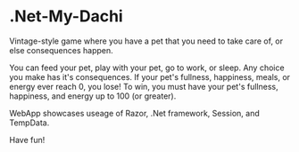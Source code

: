 # .Net-My-Dachi
Vintage-style game where you have a pet that you need to take care of, or else consequences happen.


You can feed your pet, play with your pet, go to work, or sleep.  Any choice you make has it's consequences.  If your pet's fullness, happiness, meals, or energy ever reach 0, you lose!  To win, you must have your pet's fullness, happiness, and energy up to 100 (or greater).

WebApp showcases useage of Razor, .Net framework, Session, and TempData.

Have fun!
